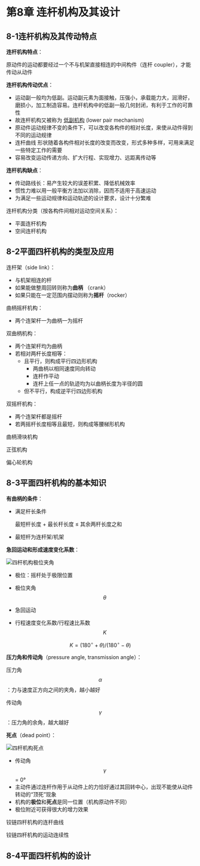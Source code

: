 # 第8章 连杆机构及其设计

## 8-1连杆机构及其传动特点

**连杆机构特点**：

原动件的运动都要经过一个不与机架直接相连的中间构件（连杆 coupler），才能传动从动件

**连杆机构传动优点**：

- 运动副一般均为低副。运动副元素为面接触，压强小，承载能力大，润滑好，磨损小，加工制造容易。连杆机构中的低副一般几何封闭，有利于工作的可靠性
- 故连杆机构又被称为 <u>低副机构</u> (lower pair mechanism)
- 原动件运动规律不变的条件下，可以改变各构件的相对长度，来使从动件得到不同的运动规律
- 连杆曲线 形状随着各构件相对长度的改变而改变，形式多种多样，可用来满足一些特定工作的需要
- 容易改变运动传递方向、扩大行程、实现增力、远距离传动等

**连杆机构缺点**：

- 传动路线长：易产生较大的误差积累、降低机械效率
- 惯性力难以用一般平衡方法加以消除，因而不适用于高速运动
- 为满足一些运动规律和运动轨迹的设计要求，设计十分繁难

连杆机构分类（按各构件间相对运动空间关系）：

- 平面连杆机构
- 空间连杆机构

## 8-2平面四杆机构的类型及应用

连杆架（side link）：

- 与机架相连的杆
- 如果能做整周回转则称为**曲柄** （crank）
- 如果只能在一定范围内摆动则称为**摇杆**（rocker）

曲柄摇杆机构：

- 两个连架杆一为曲柄一为摇杆

双曲柄机构：

- 两个连架杆均为曲柄
- 若相对两杆长度相等：
  - 且平行，则构成平行四边形机构
    - 两曲柄以相同速度同向转动
    - 连杆作平动
    - 连杆上任一点的轨迹均为以曲柄长度为半径的圆
  - 但不平行，构成逆平行四边形机构

双摇杆机构：

- 两个连架杆都是摇杆
- 若两摇杆长度相等且最短，则构成等腰梯形机构

曲柄滑块机构

正弦机构

偏心轮机构

## 8-3平面四杆机构的基本知识

**有曲柄的条件**：

- 满足杆长条件

  最短杆长度 + 最长杆长度 ≤ 其余两杆长度之和

- 最短杆为连杆架/机架

**急回运动和形成速度变化系数**：

![四杆机构极位夹角](https://oss.muzing.top/image/tomm_四杆机构极位夹角.jpeg)

- 极位：摇杆处于极限位置

- 极位夹角 $$\theta$$

- 急回运动

- 行程速度变化系数/行程速比系数 $$K$$

$$
K = (180^{\circ} + \theta) / (180^{\circ} - \theta)
$$

**压力角和传动角**（pressure angle, transmission angle）：

压力角 $$\alpha$$ ：力与速度正方向之间的夹角，越小越好

传动角  $$\gamma$$  ：压力角的余角，越大越好

**死点**（dead point）：

![四杆机构死点](https://oss.muzing.top/image/tomm_四杆机构死点.jpeg)

- 传动角 $$\gamma$$ = 0°
- 主动件通过连杆作用于从动件上的力恰好通过其回转中心，出现不能使从动件转动的“顶死”现象
- 机构的**极位**和**死点**是同一位置（机构原动件不同）
- 极位附近可获得很大的增力效果

铰链四杆机构的连杆曲线

铰链四杆机构的运动连续性

## 8-4平面四杆机构的设计
